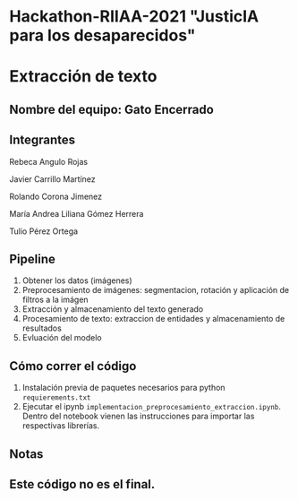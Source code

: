 # Hackathon-RIIAA-2021 "JusticIA para los desaparecidos"

# Extracción de texto

## **Nombre del equipo:** Gato Encerrado

## **Integrantes**

Rebeca Angulo Rojas

Javier Carrillo Martínez

Rolando Corona Jimenez

María Andrea Liliana Gómez Herrera

Tulio Pérez Ortega

## Pipeline
1. Obtener los datos (imágenes)
2. Preprocesamiento de imágenes: segmentacion, rotación y aplicación de filtros a la imágen
3. Extracción y almacenamiento del texto generado
4. Procesamiento de texto: extraccion de entidades y almacenamiento de resultados
5. Evluación del modelo

## Cómo correr el código
1. Instalación previa de paquetes necesarios para python `requierements.txt`
2. Ejecutar el ipynb `implementacion_preprocesamiento_extraccion.ipynb`. Dentro del notebook vienen las instrucciones para importar las respectivas librerías. 

## Notas
## Este código no es el final.




